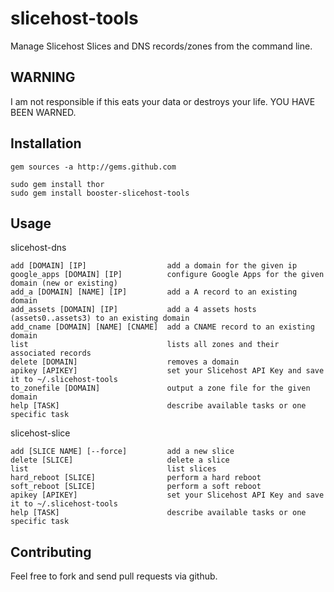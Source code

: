 # slicehost-tools

Manage Slicehost Slices and DNS records/zones from the command line. 

## WARNING

I am not responsible if this eats your data or destroys your life. YOU HAVE BEEN WARNED.

## Installation

	gem sources -a http://gems.github.com
	
	sudo gem install thor
	sudo gem install booster-slicehost-tools

## Usage

slicehost-dns

    add [DOMAIN] [IP]                  add a domain for the given ip
    google_apps [DOMAIN] [IP]          configure Google Apps for the given domain (new or existing)
    add_a [DOMAIN] [NAME] [IP]         add a A record to an existing domain
    add_assets [DOMAIN] [IP]           add a 4 assets hosts (assets0..assets3) to an existing domain
    add_cname [DOMAIN] [NAME] [CNAME]  add a CNAME record to an existing domain
    list                               lists all zones and their associated records
    delete [DOMAIN]                    removes a domain
    apikey [APIKEY]                    set your Slicehost API Key and save it to ~/.slicehost-tools
	to_zonefile [DOMAIN]			   output a zone file for the given domain
    help [TASK]                        describe available tasks or one specific task

slicehost-slice

    add [SLICE NAME] [--force]         add a new slice
    delete [SLICE]                     delete a slice
    list                               list slices
    hard_reboot [SLICE]                perform a hard reboot
    soft_reboot [SLICE]                perform a soft reboot
    apikey [APIKEY]                    set your Slicehost API Key and save it to ~/.slicehost-tools
    help [TASK]                        describe available tasks or one specific task

## Contributing

Feel free to fork and send pull requests via github. 